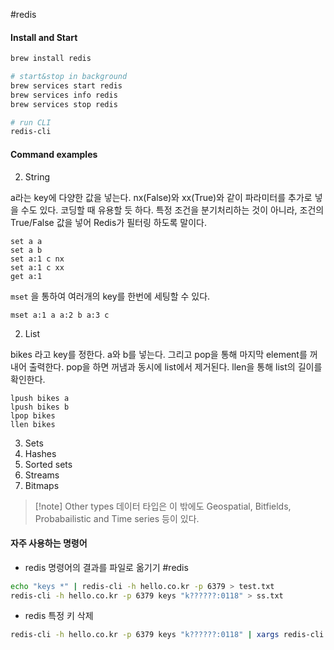 #redis 

#### Install and Start

```sh
brew install redis

# start&stop in background
brew services start redis
brew services info redis
brew services stop redis

# run CLI
redis-cli
```

#### Command examples

2. String

a라는 key에 다양한 값을 넣는다. nx(False)와 xx(True)와 같이 파라미터를 추가로 넣을 수도 있다. 코딩할 때 유용할 듯 하다. 특정 조건을 분기처리하는 것이 아니라, 조건의 True/False 값을 넣어 Redis가 필터링 하도록 말이다.

```
set a a
set a b
set a:1 c nx
set a:1 c xx
get a:1
```

`mset` 을 통하여 여러개의 key를 한번에 세팅할 수 있다.

```
mset a:1 a a:2 b a:3 c
```

2. List

bikes 라고 key를 정한다. a와 b를 넣는다. 그리고 pop을 통해 마지막 element를 꺼내어 출력한다. pop을 하면 꺼냄과 동시에 list에서 제거된다. llen을 통해 list의 길이를 확인한다.

```
lpush bikes a
lpush bikes b
lpop bikes
llen bikes
```

3. Sets
4. Hashes
5. Sorted sets
6. Streams
7. Bitmaps

> [!note] Other types
> 데이터 타입은 이 밖에도 Geospatial, Bitfields, Probabailistic and Time series 등이 있다.

#### 자주 사용하는 명령어

- redis 명령어의 결과를 파일로 옮기기 #redis

```sh
echo "keys *" | redis-cli -h hello.co.kr -p 6379 > test.txt
redis-cli -h hello.co.kr -p 6379 keys "k??????:0118" > ss.txt
```

- redis 특정 키 삭제

```sh
redis-cli -h hello.co.kr -p 6379 keys "k??????:0118" | xargs redis-cli -h hello.co.kr -p 6379 del
```
